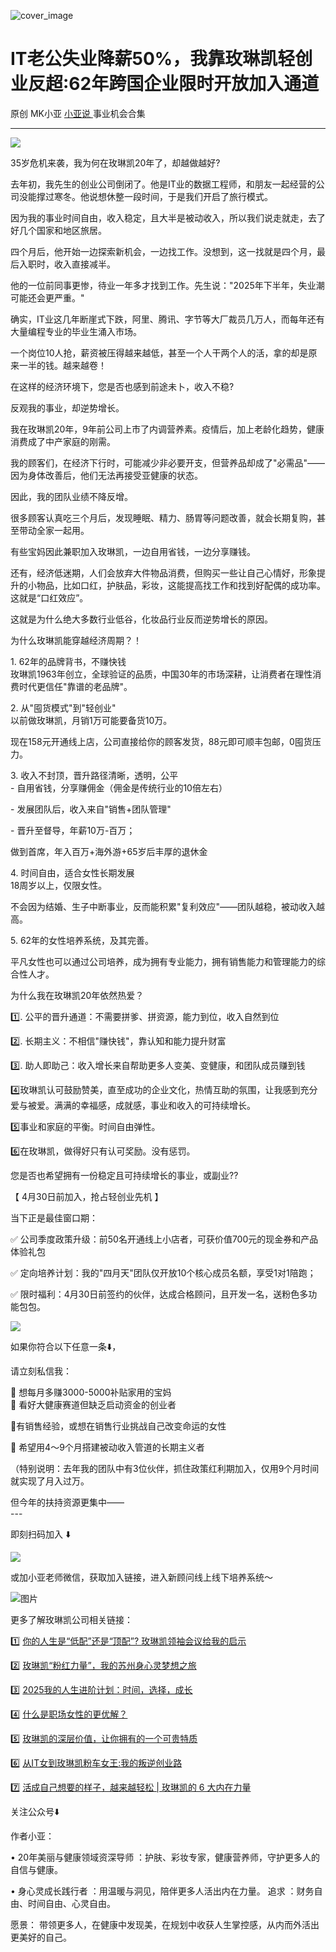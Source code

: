![cover_image](https://mmbiz.qpic.cn/mmbiz_jpg/A8SKDch4cJGN4yUYSwLlicJicrnfian7VbGfmOaLfcNohK9nzts37WmEcicvQxCsYdVcRQItxOom23Mkic8vsvWslqg/0?wx_fmt=jpeg)

#  IT老公失业降薪50%，我靠玫琳凯轻创业反超:62年跨国企业限时开放加入通道

原创  MK小亚  [ 小亚说 ](https://mp.weixin.qq.com/mp/appmsgalbum?__biz=MzUxNDAwNTk0MQ==&action=getalbum&album_id=2679158701706002433#wechat_redirect) 事业机会合集

__ _ _ _ _

  
![](https://mmbiz.qpic.cn/mmbiz_jpg/A8SKDch4cJGN4yUYSwLlicJicrnfian7VbGQaTvGiauXY7nFTakEgh4icMCwR2kfoQqiaUm4Q843lS7LVg0SLW9HPF9Q/640?wx_fmt=jpeg)

  

35岁危机来袭，我为何在玫琳凯20年了，却越做越好?

  

去年初，我先生的创业公司倒闭了。他是IT业的数据工程师，和朋友一起经营的公司没能撑过寒冬。他说想休整一段时间，于是我们开启了旅行模式。  
  
因为我的事业时间自由，收入稳定，且大半是被动收入，所以我们说走就走，去了好几个国家和地区旅居。

四个月后，他开始一边探索新机会，一边找工作。没想到，这一找就是四个月，最后入职时，收入直接减半。  
  
他的一位前同事更惨，待业一年多才找到工作。先生说："2025年下半年，失业潮可能还会更严重。"  
  
确实，IT业这几年断崖式下跌，阿里、腾讯、字节等大厂裁员几万人，而每年还有大量编程专业的毕业生涌入市场。

一个岗位10人抢，薪资被压得越来越低，甚至一个人干两个人的活，拿的却是原来一半的钱。越来越卷！

  
在这样的经济环境下，您是否也感到前途未卜，收入不稳?

  

反观我的事业，却逆势增长。  
  
我在玫琳凯20年，9年前公司上市了内调营养素。疫情后，加上老龄化趋势，健康消费成了中产家庭的刚需。

我的顾客们，在经济下行时，可能减少非必要开支，但营养品却成了"必需品"——因为身体改善后，他们无法再接受亚健康的状态。  

  

因此，我的团队业绩不降反增。

  

很多顾客认真吃三个月后，发现睡眠、精力、肠胃等问题改善，就会长期复购，甚至带动全家一起用。

有些宝妈因此兼职加入玫琳凯，一边自用省钱，一边分享赚钱。

  

还有，经济低迷期，人们会放弃大件物品消费，但购买一些让自己心情好，形象提升的小物品，比如口红，护肤品，彩妆，这能提高找工作和找到好配偶的成功率。这就是“口红效应”。

这就是为什么绝大多数行业低谷，化妆品行业反而逆势增长的原因。

  

  

  
为什么玫琳凯能穿越经济周期？！

  
1\.  62年的品牌背书，不赚快钱  
玫琳凯1963年创立，全球验证的品质，中国30年的市场深耕，让消费者在理性消费时代更信任"靠谱的老品牌"。

  
2\.  从"囤货模式"到"轻创业"  
以前做玫琳凯，月销1万可能要备货10万。

现在158元开通线上店，公司直接给你的顾客发货，88元即可顺丰包邮，0囤货压力。

  
3\.  收入不封顶，晋升路径清晰，透明，公平  
\- 自用省钱，分享赚佣金（佣金是传统行业的10倍左右）

  
\- 发展团队后，收入来自"销售+团队管理"

  
\- 晋升至督导，年薪10万-百万；

做到首席，年入百万+海外游+65岁后丰厚的退休金

  
4\.  时间自由，适合女性长期发展  
18周岁以上，仅限女性。

不会因为结婚、生子中断事业，反而能积累"复利效应"——团队越稳，被动收入越高。

  
5\.  62年的女性培养系统，及其完善。

平凡女性也可以通过公司培养，成为拥有专业能力，拥有销售能力和管理能力的综合性人才。  
  
  
为什么我在玫琳凯20年依然热爱？

  
1️⃣. 公平的晋升通道：不需要拼爹、拼资源，能力到位，收入自然到位

  
2️⃣. 长期主义：不相信"赚快钱"，靠认知和能力提升财富

  
3️⃣. 助人即助己：收入增长来自帮助更多人变美、变健康，和团队成员赚到钱  
  
4️⃣玫琳凯认可鼓励赞美，直至成功的企业文化，热情互助的氛围，让我感到充分爱与被爱。满满的幸福感，成就感，事业和收入的可持续增长。

  

5️⃣事业和家庭的平衡。时间自由弹性。

  

6️⃣在玫琳凯，做得好只有认可奖励。没有惩罚。

  

  

您是否也希望拥有一份稳定且可持续增长的事业，或副业??

  

【  4月30日前加入，抢占轻创业先机  】

当下正是最佳窗口期：

  
✅ 公司季度政策升级：前50名开通线上小店者，可获价值700元的现金券和产品体验礼包

  
✅ 定向培养计划：我的"四月天"团队仅开放10个核心成员名额，享受1对1陪跑；

  
✅ 限时福利：4月30日前签约的伙伴，达成合格顾问，且开发一名，送粉色多功能包包。

  

![](https://mmbiz.qpic.cn/mmbiz_jpg/A8SKDch4cJGN4yUYSwLlicJicrnfian7VbGcIlvPJyLCxlDEUfAQlRScJ0cxCkj8YGPpDfGiaIlSIxgSlnQNyjygLw/640?wx_fmt=jpeg)  
  

  
如果你符合以下任意一条⬇️，

请立刻私信我：

  
🔸 想每月多赚3000-5000补贴家用的宝妈  
🔸 看好大健康赛道但缺乏启动资金的创业者

🔸有销售经验，或想在销售行业挑战自己改变命运的女性

🔸 希望用4～9个月搭建被动收入管道的长期主义者  
  
（特别说明：去年我的团队中有3位伙伴，抓住政策红利期加入，仅用9个月时间就实现了月入过万。  

但今年的扶持资源更集中——  
\---

  

即刻扫码加入  ⬇️  

![](https://mmbiz.qpic.cn/mmbiz_jpg/A8SKDch4cJGN4yUYSwLlicJicrnfian7VbGx016Gz2GxZF8jKVlnrq8DA0SaXkxzia5bNqx9fS5qiaJhPwWgYToLQMg/640?wx_fmt=jpeg)

  

  

  

或加小亚老师微信，获取加入链接，进入新顾问线上线下培养系统～

![图片](https://mmbiz.qpic.cn/mmbiz_jpg/A8SKDch4cJG5wx3MIOdskHwY65DcZCcjjPicGJQiaCFbtFlfWrlZqJUZzTlg7ZVa2ZKR4YucE7qJ67NPP2Q3TImA/640?wx_fmt=jpeg)  
  
  

  

更多了解玫琳凯公司相关链接：

1️⃣ [ 你的人生是“低配”还是“顶配”? 玫琳凯领袖会议给我的启示
](https://mp.weixin.qq.com/s?__biz=MzUxNDAwNTk0MQ==&mid=2247486034&idx=1&sn=d5a81ffc2a31a4990405c30a6e6ae8d4&scene=21#wechat_redirect)

2️⃣ [ 玫琳凯“粉红力量”，我的苏州身心灵梦想之旅
](https://mp.weixin.qq.com/s?__biz=MzUxNDAwNTk0MQ==&mid=2247486038&idx=1&sn=e889df9ee17797cab5654240863d07d1&scene=21#wechat_redirect)

3️⃣ [ 2025我的人生进阶计划：时间，选择，成长
](https://mp.weixin.qq.com/s?__biz=MzUxNDAwNTk0MQ==&mid=2247486008&idx=1&sn=6f81f66db66f83ecf778f68859047633&scene=21#wechat_redirect)

4️⃣ [ 什么是职场女性的更优解？
](https://mp.weixin.qq.com/s?__biz=MzUxNDAwNTk0MQ==&mid=2247485001&idx=1&sn=ad39ae16de03c0854ba8e545d0bd719b&scene=21#wechat_redirect)  

5️⃣ [ 玫琳凯的深层价值，让你拥有的一个可贵特质
](https://mp.weixin.qq.com/s?__biz=MzUxNDAwNTk0MQ==&mid=2247484802&idx=1&sn=2bfaab8bc168459c8e7b7e09ae6fcc3c&scene=21#wechat_redirect)

6️⃣ [ 从IT女到玫琳凯粉车女王:我的叛逆创业路
](https://mp.weixin.qq.com/s?__biz=MzUxNDAwNTk0MQ==&mid=2247486054&idx=1&sn=458e8e2834d51a5a61e77cf9f659c912&scene=21#wechat_redirect)

7️⃣ [ 活成自己想要的样子，越来越轻松 | 玫琳凯的 6 大内在力量
](https://mp.weixin.qq.com/s?__biz=MzUxNDAwNTk0MQ==&mid=2247485648&idx=3&sn=c8be74eced4e9199031d0a97dd9bee79&scene=21#wechat_redirect)

  

关注公众号⬇️

  

作者小亚：

•  20年美丽与健康领域资深导师  ：护肤、彩妆专家，健康营养师，守护更多人的自信与健康。

•  身心灵成长践行者  ：用温暖与洞见，陪伴更多人活出内在力量。  追求  ：财务自由、时间自由、心灵自由。

愿景：  带领更多人，在健康中发现美，在规划中收获人生掌控感，从内而外活出更美好的自己。
